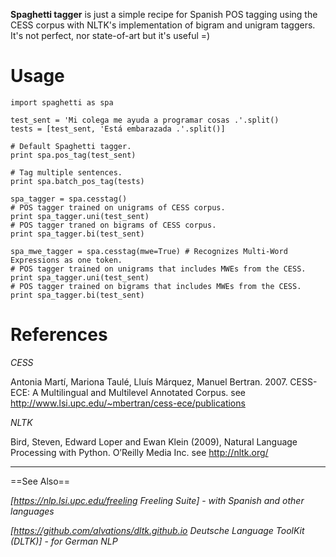 **Spaghetti tagger** is just a simple recipe for Spanish POS tagging using the CESS corpus with NLTK's implementation of bigram and unigram taggers. It's not perfect, nor state-of-art but it's useful =)

Usage
====

```
import spaghetti as spa

test_sent = 'Mi colega me ayuda a programar cosas .'.split()
tests = [test_sent, 'Está embarazada .'.split()]

# Default Spaghetti tagger.
print spa.pos_tag(test_sent)

# Tag multiple sentences.
print spa.batch_pos_tag(tests)

spa_tagger = spa.cesstag()
# POS tagger trained on unigrams of CESS corpus.
print spa_tagger.uni(test_sent)
# POS tagger traned on bigrams of CESS corpus.
print spa_tagger.bi(test_sent)

spa_mwe_tagger = spa.cesstag(mwe=True) # Recognizes Multi-Word Expressions as one token.
# POS tagger trained on unigrams that includes MWEs from the CESS.
print spa_tagger.uni(test_sent)
# POS tagger trained on bigrams that includes MWEs from the CESS.
print spa_tagger.bi(test_sent)

```

References
====

*CESS*

Antonia Martí, Mariona Taulé, Lluís Márquez, Manuel Bertran. 2007. CESS-ECE: A Multilingual and Multilevel Annotated Corpus. see http://www.lsi.upc.edu/~mbertran/cess-ece/publications

*NLTK*

Bird, Steven, Edward Loper and Ewan Klein (2009), Natural Language Processing with Python. O’Reilly Media Inc. see http://nltk.org/

----------------------------------------------------------------------------------------

==See Also==

*[https://nlp.lsi.upc.edu/freeling Freeling Suite]* - _with Spanish and other languages_

*[https://github.com/alvations/dltk.github.io Deutsche Language ToolKit (DLTK)]* - _for German NLP_



